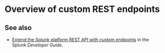 # Overview of custom REST endpoints

## See also

* [Extend the Splunk platform REST API with custom endpoints](https://dev.splunk.com/enterprise/docs/devtools/customrestendpoints) in the Splunk *Developer Guide*.